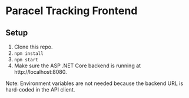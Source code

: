 # Paracel Tracking Frontend

## Setup
1. Clone this repo.
2. `npm install`
3. `npm start`
4. Make sure the ASP .NET Core backend is running at http://localhost:8080.

Note: Environment variables are not needed because the backend URL is hard-coded in the API client. 